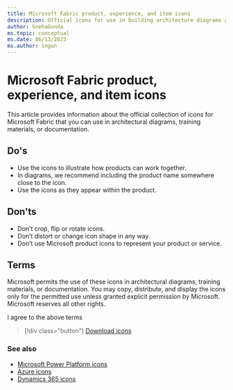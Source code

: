 ```yaml
---
title: Microsoft Fabric product, experience, and item icons
description: Official icons for use in building architecture diagrams and illustrations for Microsoft Fabric.
author: SnehaGunda
ms.topic: conceptual
ms.date: 06/13/2023
ms.author: sngun
---
```


# Microsoft Fabric product, experience, and item icons

This article provides information about the official collection of icons for Microsoft Fabric that you can use in architectural diagrams, training materials, or documentation.

## Do's

* Use the icons to illustrate how products can work together.
* In diagrams, we recommend including the product name somewhere close to the icon.
* Use the icons as they appear within the product.

## Don'ts

* Don’t crop, flip or rotate icons.
* Don’t distort or change icon shape in any way.
* Don’t use Microsoft product icons to represent your product or service.

## Terms

Microsoft permits the use of these icons in architectural diagrams, training materials, or documentation. You may copy, distribute, and display the icons only for the permitted use unless granted explicit permission by Microsoft. Microsoft reserves all other rights.

<div id="consent-checkbox">
I agree to the above terms
</div>

 > [!div class="button"]
 > [Download icons](https://download.microsoft.com/download/e/f/4/ef434e60-8cdc-4dd1-9d9f-e58670e57ec1/Power_Platform_scalable.zip)

### See also

* [Microsoft Power Platform icons](/power-platform/guidance/icons)
* [Azure icons](/azure/architecture/icons)
* [Dynamics 365 icons](/dynamics365/get-started/icons)